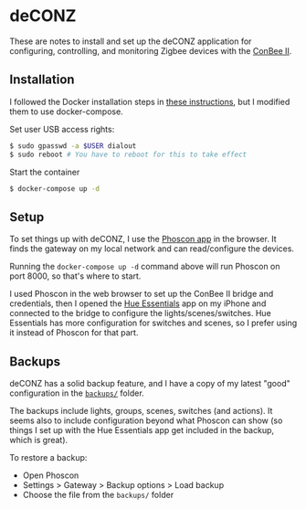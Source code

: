 # deCONZ

These are notes to install and set up the deCONZ application for configuring, controlling, and monitoring Zigbee devices with the [ConBee II](https://phoscon.de/en/conbee2/).

## Installation

I followed the Docker installation steps in [these instructions](https://phoscon.de/en/conbee2/install#docker), but I modified them to use docker-compose.

Set user USB access rights:

```bash
$ sudo gpasswd -a $USER dialout
$ sudo reboot # You have to reboot for this to take effect
```

Start the container

```bash
$ docker-compose up -d
```

## Setup

To set things up with deCONZ, I use the [Phoscon app](https://phoscon.de/app) in the browser. It finds the gateway on my local network and can read/configure the devices.

Running the `docker-compose up -d` command above will run Phoscon on port 8000, so that's where to start.

I used Phoscon in the web browser to set up the ConBee II bridge and credentials, then I opened the [Hue Essentials](https://www.hueessentials.com/) app on my iPhone and connected to the bridge to configure the lights/scenes/switches. Hue Essentials has more configuration for switches and scenes, so I prefer using it instead of Phoscon for that part.

## Backups

deCONZ has a solid backup feature, and I have a copy of my latest "good" configuration in the [`backups/`](backups/) folder.

The backups include lights, groups, scenes, switches (and actions). It seems also to include configuration beyond what Phoscon can show (so things I set up with the Hue Essentials app get included in the backup, which is great).

To restore a backup:

- Open Phoscon
- Settings > Gateway > Backup options > Load backup
- Choose the file from the `backups/` folder
